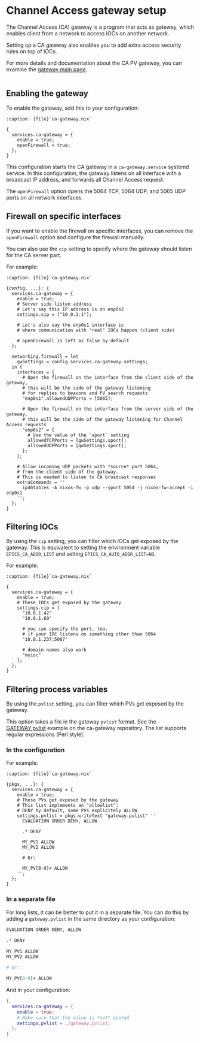# Channel Access gateway setup

The Channel Access (CA) gateway is a program
that acts as gateway,
which enables client from a network to access IOCs on another network.

Setting up a CA gateway also enables you
to add extra access security rules on top of IOCs.

For more details and documentation about the CA PV gateway,
you can examine the [gateway main page].

```{include} ./pre-requisites.md
```

## Enabling the gateway

To enable the gateway,
add this to your configuration:

```{code-block} nix
:caption: {file}`ca-gateway.nix`

{
  services.ca-gateway = {
    enable = true;
    openFirewall = true;
  };
}
```

This configuration starts the CA gateway in a `ca-gateway.service` systemd service.
In this configuration,
the gateway listens on all interface with a broadcast IP address,
and forwards all Channel Access request.

The `openFirewall` option opens the
5064 TCP,
5064 UDP,
and 5065 UDP ports on all network interfaces.

## Firewall on specific interfaces

If you want to enable the firewall on specific interfaces,
you can remove the `openFirewall` option
and configure the firewall manually.

You can also use the `cip` setting
to specify where the gateway should listen
for the CA server part.

For example:

```{code-block} nix
:caption: {file}`ca-gateway.nix`

{config, ...}: {
  services.ca-gateway = {
    enable = true;
    # Server side listen address
    # Let's say this IP address is on enp0s2
    settings.sip = ["10.0.2.1"];

    # Let's also say the enp0s1 interface is
    # where communication with "real" IOCs happen (client side)

    # openFirewall is left as false by default
  };

  networking.firewall = let
    gwSettings = config.services.ca-gateway.settings;
  in {
    interfaces = {
      # Open the firewall on the interface from the client side of the gateway,
      # this will be the side of the gateway listening
      # for replies to beacons and PV search requests
      "enp0s1".allowedUDPPorts = [5065];

      # Open the firewall on the interface from the server side of the gateway,
      # this will be the side of the gateway listening for Channel Access requests
      "enp0s2" = {
        # Use the value of the `sport` setting
        allowedTCPPorts = [gwSettings.sport];
        allowedUDPPorts = [gwSettings.sport];
      };
    };

    # Allow incoming UDP packets with *source* port 5064,
    # from the client side of the gateway.
    # This is needed to listen to CA broadcast responses
    extraCommands = ''
      ip46tables -A nixos-fw -p udp --sport 5064 -j nixos-fw-accept -i enp0s1
    '';
  };
}
```

## Filtering IOCs

By using the `cip` setting,
you can filter which IOCs get exposed by the gateway.
This is equivalent to setting the environment variable `EPICS_CA_ADDR_LIST`
and setting `EPICS_CA_AUTO_ADDR_LIST=NO`.

For example:

```{code-block} nix
:caption: {file}`ca-gateway.nix`

{
  services.ca-gateway = {
    enable = true;
    # These IOCs get exposed by the gateway
    settings.cip = [
      "10.0.1.42"
      "10.0.1.69"

      # you can specify the port, too,
      # if your IOC listens on something other than 5064
      "10.0.1.237:5067"

      # domain names also work
      "myioc"
    ];
  };
}
```

## Filtering process variables

By using the `pvlist` setting,
you can filter which PVs get exposed by the gateway.

This option takes a file in the gateway `pvlist` format.
See the [GATEWAY.pvlist] example on the ca-gateway repository.
The list supports regular expressions (Perl style).

### In the configuration

For example:

```{code-block} nix
:caption: {file}`ca-gateway.nix`

{pkgs, ...}: {
  services.ca-gateway = {
    enable = true;
    # These PVs get exposed by the gateway
    # This list implements an "allowlist":
    # DENY by default, some PVs explicitely ALLOW
    settings.pvlist = pkgs.writeText "gateway.pvlist" ''
      EVALUATION ORDER DENY, ALLOW

      .* DENY

      MY_PV1 ALLOW
      MY_PV2 ALLOW

      # Or:

      MY_PV[0-9]+ ALLOW
    '';
  };
}
```

### In a separate file

For long lists,
it can be better
to put it in a separate file.
You can do this
by adding a `gateway.pvlist` in the same directory as your configuration:

```perl
EVALUATION ORDER DENY, ALLOW

.* DENY

MY_PV1 ALLOW
MY_PV2 ALLOW

# Or:

MY_PV[0-9]+ ALLOW
```

And in your configuration:

```nix
{
  services.ca-gateway = {
    enable = true;
    # Make sure that the value is *not* quoted
    settings.pvlist = ./gateway.pvlist;
  };
}
```

[gateway main page]: https://epics.anl.gov/extensions/gateway/
[gateway.pvlist]: https://github.com/epics-extensions/ca-gateway/blob/master/example/GATEWAY.pvlist
